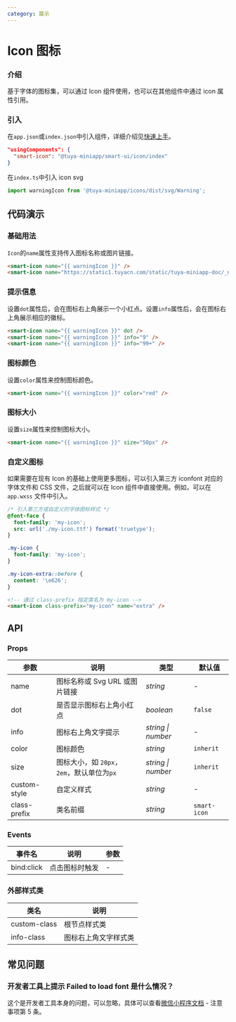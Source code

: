 ```yaml
---
category: 展示
---
```


# Icon 图标

### 介绍

基于字体的图标集，可以通过 Icon 组件使用，也可以在其他组件中通过 icon 属性引用。

### 引入

在`app.json`或`index.json`中引入组件，详细介绍见[快速上手](#/quickstart#yin-ru-zu-jian)。

```json
"usingComponents": {
  "smart-icon": "@tuya-miniapp/smart-ui/icon/index"
}
```

在`index.ts`中引入 icon svg

```js
import warningIcon from '@tuya-miniapp/icons/dist/svg/Warning';
```

## 代码演示

### 基础用法

`Icon`的`name`属性支持传入图标名称或图片链接。

```html
<smart-icon name="{{ warningIcon }}" />
<smart-icon name="https://static1.tuyacn.com/static/tuya-miniapp-doc/_next/static/images/logo-small.png" />
```

### 提示信息

设置`dot`属性后，会在图标右上角展示一个小红点。设置`info`属性后，会在图标右上角展示相应的徽标。

```html
<smart-icon name="{{ warningIcon }}" dot />
<smart-icon name="{{ warningIcon }}" info="9" />
<smart-icon name="{{ warningIcon }}" info="99+" />
```

### 图标颜色

设置`color`属性来控制图标颜色。

```html
<smart-icon name="{{ warningIcon }}" color="red" />
```

### 图标大小

设置`size`属性来控制图标大小。

```html
<smart-icon name="{{ warningIcon }}" size="50px" />
```

### 自定义图标

如果需要在现有 Icon 的基础上使用更多图标，可以引入第三方 iconfont 对应的字体文件和 CSS 文件，之后就可以在 Icon 组件中直接使用。例如，可以在 `app.wxss` 文件中引入。

```css
/* 引入第三方或自定义的字体图标样式 */
@font-face {
  font-family: 'my-icon';
  src: url('./my-icon.ttf') format('truetype');
}

.my-icon {
  font-family: 'my-icon';
}

.my-icon-extra::before {
  content: '\e626';
}
```

```html
<!-- 通过 class-prefix 指定类名为 my-icon -->
<smart-icon class-prefix="my-icon" name="extra" />
```

## API

### Props

| 参数 | 说明 | 类型 | 默认值 |
| --- | --- | --- | --- |
| name | 图标名称或 Svg URL 或图片链接 | _string_ | - |
| dot | 是否显示图标右上角小红点 | _boolean_ | `false` |
| info | 图标右上角文字提示 | _string \| number_ | - |
| color | 图标颜色 | _string_ | `inherit` |
| size | 图标大小，如 `20px`，`2em`，默认单位为`px` | _string \| number_ | `inherit` |
| custom-style | 自定义样式 | _string_ | - |
| class-prefix | 类名前缀 | _string_ | `smart-icon` |

### Events

| 事件名     | 说明           | 参数 |
| ---------- | -------------- | ---- |
| bind:click | 点击图标时触发 | -    |

### 外部样式类

| 类名         | 说明         |
| ------------ | ------------ |
| custom-class | 根节点样式类 |
| info-class | 图标右上角文字样式类 |

## 常见问题

### 开发者工具上提示 Failed to load font 是什么情况？

这个是开发者工具本身的问题，可以忽略，具体可以查看[微信小程序文档](https://developers.weixin.qq.com/miniprogram/dev/api/ui/font/wx.loadFontFace.html) - 注意事项第 5 条。
